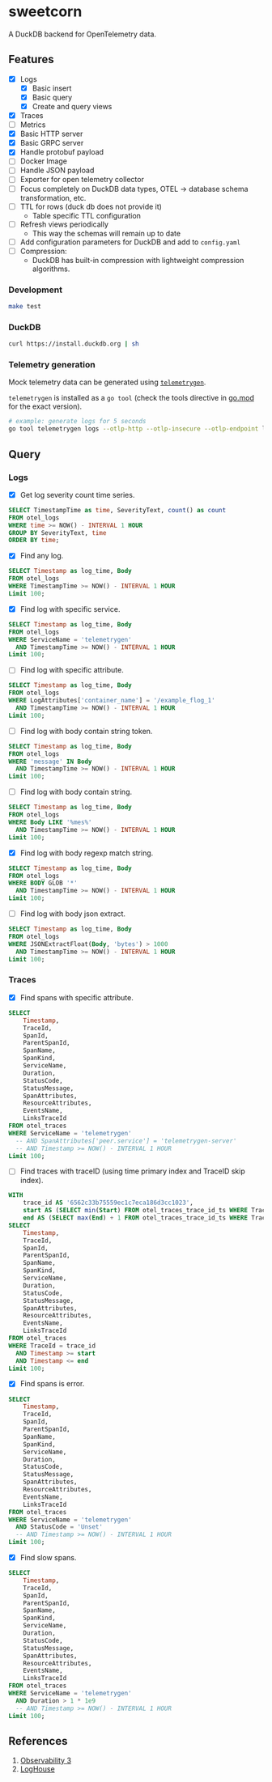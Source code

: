 # sweetcorn

A DuckDB backend for OpenTelemetry data.

## Features

- [x] Logs
  - [x] Basic insert
  - [x] Basic query
  - [x] Create and query views
- [x] Traces
- [ ] Metrics
- [x] Basic HTTP server
- [x] Basic GRPC server
- [x] Handle protobuf payload
- [ ] Docker Image
- [ ] Handle JSON payload
- [ ] Exporter for open telemetry collector
- [ ] Focus completely on DuckDB data types, OTEL -> database schema transformation, etc.
- [ ] TTL for rows (duck db does not provide it)
  - Table specific TTL configuration
- [ ] Refresh views periodically
  - This way the schemas will remain up to date
- [ ] Add configuration parameters for DuckDB and add to `config.yaml`
- [ ] Compression:
  - DuckDB has built-in compression with lightweight compression algorithms.

### Development

```bash
make test
```

### DuckDB

```bash
curl https://install.duckdb.org | sh
```

### Telemetry generation

Mock telemetry data can be generated using [`telemetrygen`](github.com/opentelemetry-collector-contrib/cmd/telemetrygen@latest).

`telemetrygen` is installed as a `go tool` (check the tools directive in [go.mod](./go.mod) for the exact version).

```bash
# example: generate logs for 5 seconds
go tool telemetrygen logs --otlp-http --otlp-insecure --otlp-endpoint localhost:8090 --duration 5s
```

## Query

### Logs

- [x] Get log severity count time series.

```sql
SELECT TimestampTime as time, SeverityText, count() as count
FROM otel_logs
WHERE time >= NOW() - INTERVAL 1 HOUR
GROUP BY SeverityText, time
ORDER BY time;
```

- [x] Find any log.

```sql
SELECT Timestamp as log_time, Body
FROM otel_logs
WHERE TimestampTime >= NOW() - INTERVAL 1 HOUR
Limit 100;
```

- [x] Find log with specific service.

```sql
SELECT Timestamp as log_time, Body
FROM otel_logs
WHERE ServiceName = 'telemetrygen'
  AND TimestampTime >= NOW() - INTERVAL 1 HOUR
Limit 100;
```

- [ ] Find log with specific attribute.

```sql
SELECT Timestamp as log_time, Body
FROM otel_logs
WHERE LogAttributes['container_name'] = '/example_flog_1'
  AND TimestampTime >= NOW() - INTERVAL 1 HOUR
Limit 100;
```

- [ ] Find log with body contain string token.

```sql
SELECT Timestamp as log_time, Body
FROM otel_logs
WHERE 'message' IN Body
  AND TimestampTime >= NOW() - INTERVAL 1 HOUR
Limit 100;
```

- [ ] Find log with body contain string.

```sql
SELECT Timestamp as log_time, Body
FROM otel_logs
WHERE Body LIKE '%mes%'
  AND TimestampTime >= NOW() - INTERVAL 1 HOUR
Limit 100;
```

- [x] Find log with body regexp match string.

```sql
SELECT Timestamp as log_time, Body
FROM otel_logs
WHERE BODY GLOB '*'
  AND TimestampTime >= NOW() - INTERVAL 1 HOUR
Limit 100;
```

- [ ] Find log with body json extract.

```sql
SELECT Timestamp as log_time, Body
FROM otel_logs
WHERE JSONExtractFloat(Body, 'bytes') > 1000
  AND TimestampTime >= NOW() - INTERVAL 1 HOUR
Limit 100;
```

### Traces

- [x] Find spans with specific attribute.

```sql
SELECT
    Timestamp,
    TraceId,
    SpanId,
    ParentSpanId,
    SpanName,
    SpanKind,
    ServiceName,
    Duration,
    StatusCode,
    StatusMessage,
    SpanAttributes,
    ResourceAttributes,
    EventsName,
    LinksTraceId
FROM otel_traces
WHERE ServiceName = 'telemetrygen'
  -- AND SpanAttributes['peer.service'] = 'telemetrygen-server'
  -- AND Timestamp >= NOW() - INTERVAL 1 HOUR
Limit 100;
```

- [ ] Find traces with traceID (using time primary index and TraceID skip index).

```sql
WITH
    trace_id AS '6562c33b75559ec1c7eca186d3cc1023',
    start AS (SELECT min(Start) FROM otel_traces_trace_id_ts WHERE TraceId = trace_id),
    end AS (SELECT max(End) + 1 FROM otel_traces_trace_id_ts WHERE TraceId = trace_id)
SELECT
    Timestamp,
    TraceId,
    SpanId,
    ParentSpanId,
    SpanName,
    SpanKind,
    ServiceName,
    Duration,
    StatusCode,
    StatusMessage,
    SpanAttributes,
    ResourceAttributes,
    EventsName,
    LinksTraceId
FROM otel_traces
WHERE TraceId = trace_id
  AND Timestamp >= start
  AND Timestamp <= end
Limit 100;
```

- [x] Find spans is error.

```sql
SELECT
    Timestamp,
    TraceId,
    SpanId,
    ParentSpanId,
    SpanName,
    SpanKind,
    ServiceName,
    Duration,
    StatusCode,
    StatusMessage,
    SpanAttributes,
    ResourceAttributes,
    EventsName,
    LinksTraceId
FROM otel_traces
WHERE ServiceName = 'telemetrygen'
  AND StatusCode = 'Unset'
  -- AND Timestamp >= NOW() - INTERVAL 1 HOUR
Limit 100;
```

- [x] Find slow spans.

```sql
SELECT
    Timestamp,
    TraceId,
    SpanId,
    ParentSpanId,
    SpanName,
    SpanKind,
    ServiceName,
    Duration,
    StatusCode,
    StatusMessage,
    SpanAttributes,
    ResourceAttributes,
    EventsName,
    LinksTraceId
FROM otel_traces
WHERE ServiceName = 'telemetrygen'
  AND Duration > 1 * 1e9
  -- AND Timestamp >= NOW() - INTERVAL 1 HOUR
Limit 100;
```

## References

1. [Observability 3](https://charity.wtf/2025/03/24/another-observability-3-0-appears-on-the-horizon/)
2. [LogHouse](https://clickhouse.com/blog/building-a-logging-platform-with-clickhouse-and-saving-millions-over-datadog#schema)
